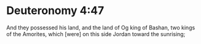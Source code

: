# Deuteronomy 4:47

And they possessed his land, and the land of Og king of Bashan, two kings of the Amorites, which [were] on this side Jordan toward the sunrising;
